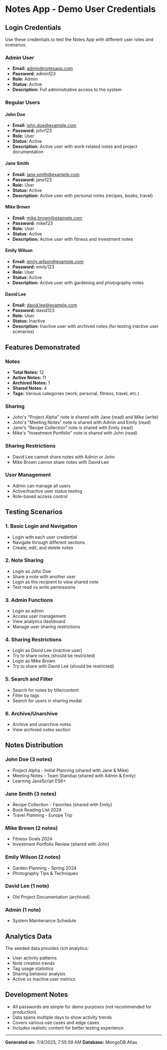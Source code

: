# Notes App - Demo User Credentials

## Login Credentials

Use these credentials to test the Notes App with different user roles and scenarios.

### Admin User
- **Email:** admin@notesapp.com
- **Password:** admin123
- **Role:** Admin
- **Status:** Active
- **Description:** Full administrative access to the system

### Regular Users

#### John Doe
- **Email:** john.doe@example.com
- **Password:** john123
- **Role:** User
- **Status:** Active
- **Description:** Active user with work-related notes and project documentation

#### Jane Smith
- **Email:** jane.smith@example.com
- **Password:** jane123
- **Role:** User
- **Status:** Active
- **Description:** Active user with personal notes (recipes, books, travel)

#### Mike Brown
- **Email:** mike.brown@example.com
- **Password:** mike123
- **Role:** User
- **Status:** Active
- **Description:** Active user with fitness and investment notes

#### Emily Wilson
- **Email:** emily.wilson@example.com
- **Password:** emily123
- **Role:** User
- **Status:** Active
- **Description:** Active user with gardening and photography notes

#### David Lee
- **Email:** david.lee@example.com
- **Password:** david123
- **Role:** User
- **Status:** Inactive
- **Description:** Inactive user with archived notes (for testing inactive user scenarios)

## Features Demonstrated

### Notes
- **Total Notes:** 12
- **Active Notes:** 11
- **Archived Notes:** 1
- **Shared Notes:** 4
- **Tags:** Various categories (work, personal, fitness, travel, etc.)

### Sharing
- John's "Project Alpha" note is shared with Jane (read) and Mike (write)
- John's "Meeting Notes" note is shared with Admin and Emily (read)
- Jane's "Recipe Collection" note is shared with Emily (read)
- Mike's "Investment Portfolio" note is shared with John (read)

### Sharing Restrictions
- David Lee cannot share notes with Admin or John
- Mike Brown cannot share notes with David Lee

### User Management
- Admin can manage all users
- Active/Inactive user status testing
- Role-based access control

## Testing Scenarios

### 1. Basic Login and Navigation
- Login with each user credential
- Navigate through different sections
- Create, edit, and delete notes

### 2. Note Sharing
- Login as John Doe
- Share a note with another user
- Login as the recipient to view shared note
- Test read vs write permissions

### 3. Admin Functions
- Login as admin
- Access user management
- View analytics dashboard
- Manage user sharing restrictions

### 4. Sharing Restrictions
- Login as David Lee (inactive user)
- Try to share notes (should be restricted)
- Login as Mike Brown
- Try to share with David Lee (should be restricted)

### 5. Search and Filter
- Search for notes by title/content
- Filter by tags
- Search for users in sharing modal

### 6. Archive/Unarchive
- Archive and unarchive notes
- View archived notes section

## Notes Distribution

### John Doe (3 notes)
- Project Alpha - Initial Planning (shared with Jane & Mike)
- Meeting Notes - Team Standup (shared with Admin & Emily)
- Learning JavaScript ES6+

### Jane Smith (3 notes)
- Recipe Collection - Favorites (shared with Emily)
- Book Reading List 2024
- Travel Planning - Europe Trip

### Mike Brown (2 notes)
- Fitness Goals 2024
- Investment Portfolio Review (shared with John)

### Emily Wilson (2 notes)
- Garden Planning - Spring 2024
- Photography Tips & Techniques

### David Lee (1 note)
- Old Project Documentation (archived)

### Admin (1 note)
- System Maintenance Schedule

## Analytics Data

The seeded data provides rich analytics:
- User activity patterns
- Note creation trends
- Tag usage statistics
- Sharing behavior analysis
- Active vs inactive user metrics

## Development Notes

- All passwords are simple for demo purposes (not recommended for production)
- Data spans multiple days to show activity trends
- Covers various use cases and edge cases
- Includes realistic content for better testing experience

---

**Generated on:** 7/4/2025, 7:55:59 AM
**Database:** MongoDB Atlas
